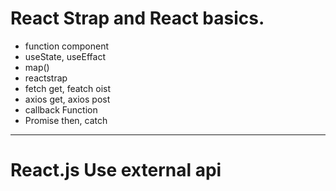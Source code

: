 # React Strap and React basics.

- function component
- useState, useEffact
- map()
- reactstrap
- fetch get, featch oist
- axios get, axios post
- callback Function
- Promise then, catch

-------
# React.js Use external api
